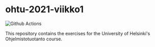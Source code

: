 # ohtu-2021-viikko1
![Github Actions](https://github.com/parissak/ohtu-2021-viikko1/workflows/CI/badge.svg)

This repository contains the exercises for the University of Helsinki's Ohjelmistotuotanto course.


